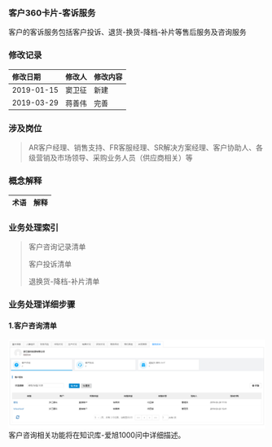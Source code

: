 ### 客户360卡片-客诉服务

客户的客诉服务包括客户投诉、退货-换货-降档-补片等售后服务及咨询服务

### 修改记录

| 修改日期 | 修改人 | 修改内容 |
| :--- | :--- | :--- |
| 2019-01-15 | 窦卫征 | 新建 |
| 2019-03-29 | 蒋善伟 | 完善 |

### 涉及岗位

> AR客户经理、销售支持、FR客服经理、SR解决方案经理、客户协助人、各级营销及市场领导、采购业务人员（供应商相关）等

### 概念解释

| 术语 | 解释 |
| :--- | :--- |


### 业务处理索引

> 客户咨询记录清单
>
> 客户投诉清单
>
> 退换货-降档-补片清单

### 业务处理详细步骤

#### 1.客户咨询清单

![](/assets/kh360khzxqd)客户咨询相关功能将在知识库-爱旭1000问中详细描述。

